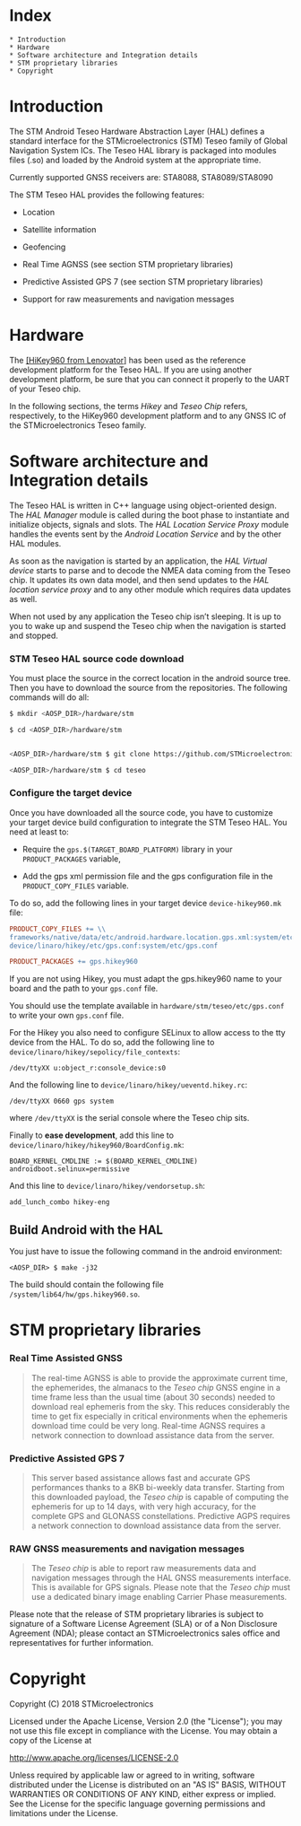 Index
=====
```
* Introduction
* Hardware
* Software architecture and Integration details
* STM proprietary libraries
* Copyright

```
Introduction
============

The STM Android Teseo Hardware Abstraction Layer (HAL) defines a standard interface for the STMicroelectronics (STM) Teseo family of Global Navigation System ICs. The Teseo HAL library is packaged into modules files (.so) and loaded by the Android system at the appropriate time.

Currently supported GNSS receivers are:
STA8088, STA8089/STA8090


The STM Teseo HAL provides the following features:

-   Location

-   Satellite information

-   Geofencing

-   Real Time AGNSS (see section STM proprietary libraries)

-   Predictive Assisted GPS 7 (see section STM proprietary libraries)

-   Support for raw measurements and navigation messages



Hardware
========
The [\[HiKey960 from Lenovator\]](http://www.96boards.org/product/hikey960/) has been used as the reference development platform for the Teseo HAL. If you are using another development platform, be sure that you can connect it properly to the UART of your Teseo chip.

In the following sections, the terms *Hikey* and *Teseo Chip* refers, respectively, to the HiKey960 development platform and to any GNSS IC of the STMicroelectronics  Teseo family.


Software architecture and Integration details
=============================================
The Teseo HAL is written in C++ language using object-oriented design. The _HAL Manager_ module is called during the boot phase to instantiate and initialize objects, signals and slots. The _HAL Location Service Proxy_ module handles the events sent by the _Android Location Service_ and by the other HAL modules.

As soon as the navigation is started by an application, the _HAL Virtual device_ starts to parse and to decode the NMEA data coming from the Teseo chip. It updates its own data model, and then send updates to the _HAL location service proxy_ and to any other module which requires data updates as well.

When not used by any application the Teseo chip isn’t sleeping. It is up to you to wake up and suspend the Teseo chip when the navigation is started and stopped.

### STM Teseo HAL source code download
You must place the source in the correct location in the android source tree. Then you have to download the source from the repositories. The following commands will do all:

```bash
$ mkdir <AOSP_DIR>/hardware/stm

$ cd <AOSP_DIR>/hardware/stm


<AOSP_DIR>/hardware/stm $ git clone https://github.com/STMicroelectronics/STADG_Teseo_Android_HAL.git teseo

<AOSP_DIR>/hardware/stm $ cd teseo
```

### Configure the target device


Once you have downloaded all the source code, you have to customize your target device build configuration to integrate the STM Teseo HAL. You need at least to:

-   Require the `gps.$(TARGET_BOARD_PLATFORM)` library in your `PRODUCT_PACKAGES` variable,

-   Add the gps xml permission file and the gps configuration file in the `PRODUCT_COPY_FILES` variable.

To do so, add the following lines in your target device `device-hikey960.mk` file:
```makefile
PRODUCT_COPY_FILES += \\
frameworks/native/data/etc/android.hardware.location.gps.xml:system/etc/permissions/android.hardware.location.gps.xml \\
device/linaro/hikey/etc/gps.conf:system/etc/gps.conf

PRODUCT_PACKAGES += gps.hikey960
```

If you are not using Hikey, you must adapt the gps.hikey960 name to your board and the path to your `gps.conf` file.

You should use the template available in `hardware/stm/teseo/etc/gps.conf` to write your own `gps.conf` file.

For the Hikey you also need to configure SELinux to allow access to the tty device from the HAL. To do so, add the following line to `device/linaro/hikey/sepolicy/file_contexts`:

```
/dev/ttyXX u:object_r:console_device:s0
```

And the following line to `device/linaro/hikey/ueventd.hikey.rc`:

```
/dev/ttyXX 0660 gps system
```

where `/dev/ttyXX` is the serial console where the Teseo chip sits.

Finally to **ease development**, add this line to `device/linaro/hikey/hikey960/BoardConfig.mk`:

```
BOARD_KERNEL_CMDLINE := $(BOARD_KERNEL_CMDLINE) androidboot.selinux=permissive
```

And this line to `device/linaro/hikey/vendorsetup.sh`:

```
add_lunch_combo hikey-eng
```


Build Android with the HAL
--------------------------

You just have to issue the following command in the android environment:

```
<AOSP_DIR> $ make -j32
```

The build should contain the following file `/system/lib64/hw/gps.hikey960.so`.


STM proprietary libraries
=========================

### Real Time Assisted GNSS
> The real-time AGNSS is able to provide the approximate current time, the ephemerides, the almanacs to the _Teseo chip_ GNSS engine in a time frame less than the usual time (about 30 seconds) needed to download real ephemeris from the sky. This reduces considerably the time to get fix especially in critical environments when the ephemeris download time could be very long. 
Real-time AGNSS requires a network connection to download assistance data from the server.

### Predictive Assisted GPS 7
> This server based assistance allows fast and accurate GPS performances thanks to a 8KB bi-weekly data transfer. Starting from this downloaded payload, the _Teseo chip_ is capable of computing the ephemeris for up to 14 days, with very high accuracy, for the complete GPS and GLONASS constellations.
Predictive AGPS requires a network connection to download assistance data from the server.

### RAW GNSS measurements and navigation messages
> The _Teseo chip_ is able to report raw measurements data and navigation messages through the HAL GNSS measurements interface. This is available for GPS signals. Please note that the _Teseo chip_ must use a dedicated binary image enabling Carrier Phase measurements.

Please note that the release of STM proprietary libraries is subject to signature of a Software License Agreement (SLA) or of a Non Disclosure Agreement (NDA); please contact an STMicroelectronics sales office and representatives for further information.


Copyright
========
Copyright (C) 2018 STMicroelectronics

Licensed under the Apache License, Version 2.0 (the "License");
you may not use this file except in compliance with the License.
You may obtain a copy of the License at

http://www.apache.org/licenses/LICENSE-2.0

Unless required by applicable law or agreed to in writing, software
distributed under the License is distributed on an "AS IS" BASIS,
WITHOUT WARRANTIES OR CONDITIONS OF ANY KIND, either express or implied.
See the License for the specific language governing permissions and
limitations under the License.
